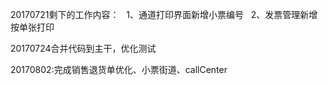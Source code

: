 20170721剩下的工作内容：
   1、通道打印界面新增小票编号
   2、发票管理新增按单张打印

20170724合并代码到主干，优化测试

20170802:完成销售退货单优化、小票街道、callCenter
